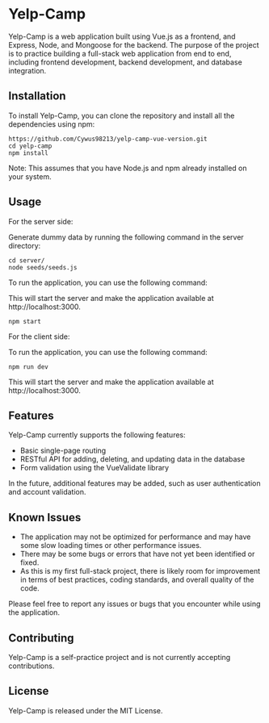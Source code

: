 # Yelp-Camp

Yelp-Camp is a web application built using Vue.js as a frontend, and Express, Node, and Mongoose for the backend. The purpose of the project is to practice building a full-stack web application from end to end, including frontend development, backend development, and database integration.

## Installation

To install Yelp-Camp, you can clone the repository and install all the dependencies using npm:

```
https://github.com/Cywus98213/yelp-camp-vue-version.git
cd yelp-camp
npm install
```

Note: This assumes that you have Node.js and npm already installed on your system.

## Usage

For the server side:

Generate dummy data by running the following command in the server directory:

```
cd server/
node seeds/seeds.js
```

To run the application, you can use the following command:

This will start the server and make the application available at http://localhost:3000.

```
npm start
```

For the client side:

To run the application, you can use the following command:

```
npm run dev
```

This will start the server and make the application available at http://localhost:3000.

## Features

Yelp-Camp currently supports the following features:

- Basic single-page routing
- RESTful API for adding, deleting, and updating data in the database
- Form validation using the VueValidate library

In the future, additional features may be added, such as user authentication and account validation.

## Known Issues

- The application may not be optimized for performance and may have some slow loading times or other performance issues.
- There may be some bugs or errors that have not yet been identified or fixed.
- As this is my first full-stack project, there is likely room for improvement in terms of best practices, coding standards, and overall quality of the code.

Please feel free to report any issues or bugs that you encounter while using the application.

## Contributing

Yelp-Camp is a self-practice project and is not currently accepting contributions.

## License

Yelp-Camp is released under the MIT License.
